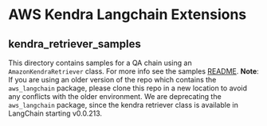 # AWS Kendra Langchain Extensions

## kendra_retriever_samples
This directory contains samples for a QA chain using an `AmazonKendraRetriever` class. For more info see the samples [README](./kendra_retriever_samples/README.md).
**Note**: If you are using an older version of the repo which contains the `aws_langchain` package, please clone this repo in a new location to avoid any conflicts with the older environment. We are deprecating the `aws_langchain` package, since the kendra retriever class is available in LangChain starting v0.0.213.